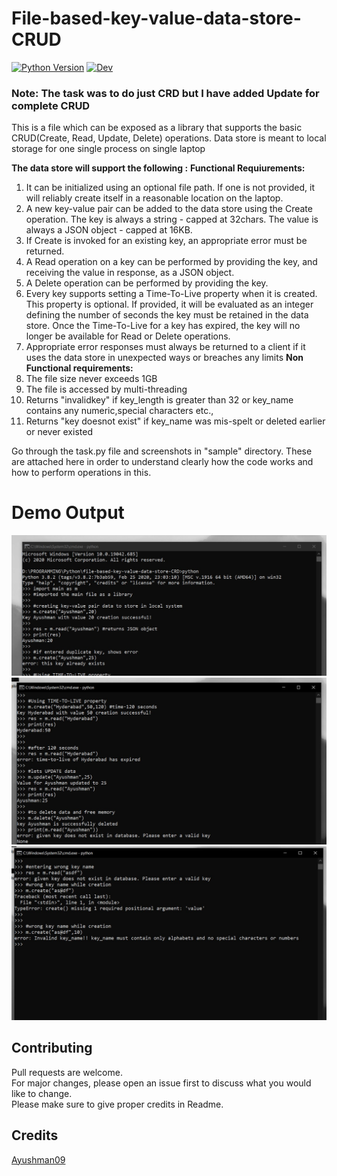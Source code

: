 # File-based-key-value-data-store-CRUD
[![Python Version](https://img.shields.io/badge/python-3.8.2-brightgreen.svg)](https://python.org)  [![Dev](https://img.shields.io/badge/Ayushman's-Build-yellowgreen)](https://github.com/Ayushman09)<br>

### Note: The task was to do just CRD but I have added Update for complete CRUD
This is a file which can be exposed as a library that supports the basic CRUD(Create, Read, Update, Delete) operations.
Data store is meant to local storage for one single process on single laptop

<b>The data store will support the following :</b>
<b>Functional Requiurements:</b> 
1. It can be initialized using an optional file path. If one is not provided, it will reliably create itself in a reasonable location on the laptop.
2. A new key-value pair can be added to the data store using the Create operation. The key is always a string - capped at 32chars. The value is always a JSON object - capped at 16KB.
3. If Create is invoked for an existing key, an appropriate error must be returned.
4. A Read operation on a key can be performed by providing the key, and receiving the 
value in response, as a JSON object.
5. A Delete operation can be performed by providing the key.
6. Every key supports setting a Time-To-Live property when it is created. This property is optional. If provided, it will be evaluated as an integer defining the number of seconds the key must be retained in the data store. Once the Time-To-Live for a key has expired, the key will no longer be available for Read or Delete operations.
7. Appropriate error responses must always be returned to a client if it uses the data store in unexpected ways or breaches any limits
<b>Non Functional requirements:</b>
1. The file size never exceeds 1GB
2. The file is accessed by multi-threading
3. Returns "invalidkey" if key_length is greater than 32 or key_name contains any numeric,special characters etc.,
4. Returns "key doesnot exist" if key_name was mis-spelt or deleted earlier or never existed

Go through the task.py file and screenshots in "sample" directory. These are attached here in order to understand clearly how 
the code works and how to perform operations in this. 


# Demo Output
<img src = 'https://github.com/Ayushman09/file-based-key-value-data-store-CRD/blob/main/Sample/sample1.jpg' width=''/> </br>
<img src = 'https://github.com/Ayushman09/file-based-key-value-data-store-CRD/blob/main/Sample/sample2.jpg' width=''/> </br>
<img src = 'https://github.com/Ayushman09/file-based-key-value-data-store-CRD/blob/main/Sample/sample3.jpg' width=''/> </br>


## Contributing
Pull requests are welcome.<br> For major changes, please open an issue first to discuss what you would like to change.<br>
Please make sure to give proper credits in Readme.

## Credits
[Ayushman09](https://www.github.com/Ayushman09)
